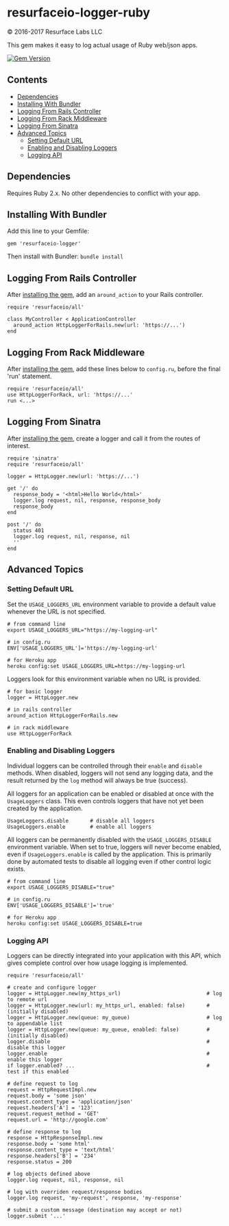# resurfaceio-logger-ruby
&copy; 2016-2017 Resurface Labs LLC

This gem makes it easy to log actual usage of Ruby web/json apps.

[![Gem Version](https://badge.fury.io/rb/resurfaceio-logger.svg)](https://badge.fury.io/rb/resurfaceio-logger)

## Contents

<ul>
<li><a href="#dependencies">Dependencies</a></li>
<li><a href="#installing_with_bundler">Installing With Bundler</a></li>
<li><a href="#logging_from_rails_controller">Logging From Rails Controller</a></li>
<li><a href="#logging_from_rack_middleware">Logging From Rack Middleware</a></li>
<li><a href="#logging_from_sinatra">Logging From Sinatra</a></li>
<li><a href="#advanced_topics">Advanced Topics</a><ul>
<li><a href="#setting_default_url">Setting Default URL</a></li>
<li><a href="#enabling_and_disabling">Enabling and Disabling Loggers</a></li>
<li><a href="#logging_api">Logging API</a></li>
</ul></li>
</ul>

<a name="dependencies"/>

## Dependencies

Requires Ruby 2.x. No other dependencies to conflict with your app.

<a name="installing_with_bundler"/>

## Installing With Bundler

Add this line to your Gemfile:

    gem 'resurfaceio-logger'

Then install with Bundler: `bundle install`

<a name="logging_from_rails_controller"/>

## Logging From Rails Controller

After <a href="#installing_with_bundler">installing the gem</a>, add an `around_action` to your Rails controller.

    require 'resurfaceio/all'

    class MyController < ApplicationController
      around_action HttpLoggerForRails.new(url: 'https://...')
    end

<a name="logging_from_rack_middleware"/>

## Logging From Rack Middleware

After <a href="#installing_with_bundler">installing the gem</a>, add these lines below to `config.ru`, before the final
'run' statement.

    require 'resurfaceio/all'
    use HttpLoggerForRack, url: 'https://...'
    run <...>

<a name="logging_from_sinatra"/>

## Logging From Sinatra

After <a href="#installing_with_bundler">installing the gem</a>, create a logger and call it from the routes of interest.

    require 'sinatra'
    require 'resurfaceio/all'

    logger = HttpLogger.new(url: 'https://...')

    get '/' do
      response_body = '<html>Hello World</html>'
      logger.log request, nil, response, response_body
      response_body
    end

    post '/' do
      status 401
      logger.log request, nil, response, nil
      ''
    end

<a name="advanced_topics"/>

## Advanced Topics

<a name="setting_default_url"/>

### Setting Default URL

Set the `USAGE_LOGGERS_URL` environment variable to provide a default value whenever the URL is not specified.

    # from command line
    export USAGE_LOGGERS_URL="https://my-logging-url"

    # in config.ru
    ENV['USAGE_LOGGERS_URL']='https://my-logging-url'

    # for Heroku app
    heroku config:set USAGE_LOGGERS_URL=https://my-logging-url

Loggers look for this environment variable when no URL is provided.

    # for basic logger
    logger = HttpLogger.new

    # in rails controller
    around_action HttpLoggerForRails.new

    # in rack middleware
    use HttpLoggerForRack

<a name="enabling_and_disabling"/>

### Enabling and Disabling Loggers

Individual loggers can be controlled through their `enable` and `disable` methods. When disabled, loggers will
not send any logging data, and the result returned by the `log` method will always be true (success).

All loggers for an application can be enabled or disabled at once with the `UsageLoggers` class. This even controls
loggers that have not yet been created by the application.

    UsageLoggers.disable       # disable all loggers
    UsageLoggers.enable        # enable all loggers

All loggers can be permanently disabled with the `USAGE_LOGGERS_DISABLE` environment variable. When set to true,
loggers will never become enabled, even if `UsageLoggers.enable` is called by the application. This is primarily 
done by automated tests to disable all logging even if other control logic exists. 

    # from command line
    export USAGE_LOGGERS_DISABLE="true"

    # in config.ru
    ENV['USAGE_LOGGERS_DISABLE']='true'

    # for Heroku app
    heroku config:set USAGE_LOGGERS_DISABLE=true

<a name="logging_api"/>

### Logging API

Loggers can be directly integrated into your application with this API, which gives complete control over how
usage logging is implemented.

    require 'resurfaceio/all'
    
    # create and configure logger
    logger = HttpLogger.new(my_https_url)                            # log to remote url
    logger = HttpLogger.new(url: my_https_url, enabled: false)       # (initially disabled)
    logger = HttpLogger.new(queue: my_queue)                         # log to appendable list
    logger = HttpLogger.new(queue: my_queue, enabled: false)         # (initially disabled)
    logger.disable                                                   # disable this logger
    logger.enable                                                    # enable this logger
    if logger.enabled? ...                                           # test if this enabled
    
    # define request to log
    request = HttpRequestImpl.new
    request.body = 'some json'
    request.content_type = 'application/json'
    request.headers['A'] = '123'
    request.request_method = 'GET'
    request.url = 'http://google.com'
    
    # define response to log
    response = HttpResponseImpl.new
    response.body = 'some html'
    response.content_type = 'text/html'
    response.headers['B'] = '234'
    response.status = 200
    
    # log objects defined above
    logger.log request, nil, response, nil
    
    # log with overriden request/response bodies
    logger.log request, 'my-request', response, 'my-response'
    
    # submit a custom message (destination may accept or not)
    logger.submit '...'
